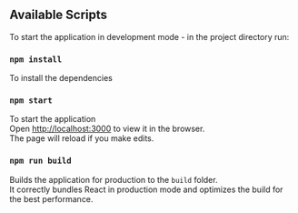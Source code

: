 ## Available Scripts

To start the application in development mode - in the project directory run:

### `npm install`

To install the dependencies

### `npm start`

To start the application<br>
Open [http://localhost:3000](http://localhost:3000) to view it in the browser.<br>
The page will reload if you make edits.

### `npm run build`

Builds the application for production to the `build` folder.<br>
It correctly bundles React in production mode and optimizes the build for the best performance.
